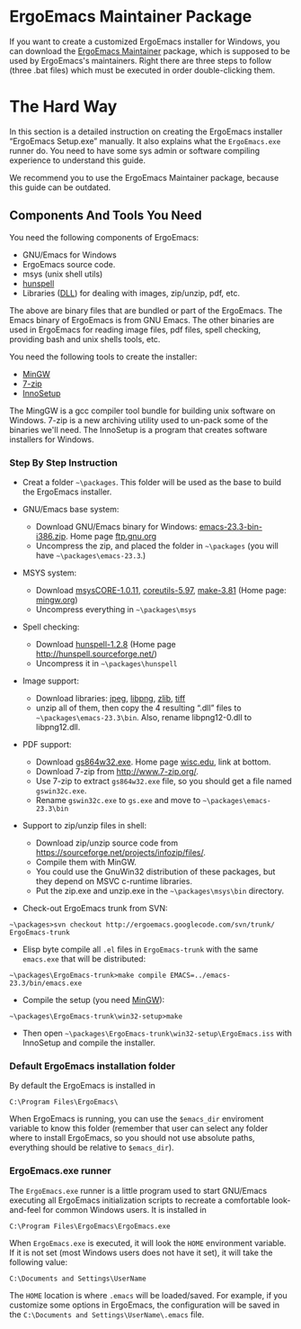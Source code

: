 # ErgoEmacs Maintainer Package #

If you want to create a customized ErgoEmacs installer for Windows, you can download the [ErgoEmacs Maintainer](http://ergoemacs.googlecode.com/files/ErgoEmacs-Maintainer-Emacs-23-3.7z) package, which is supposed to be used by ErgoEmacs's maintainers. Right there are three steps to follow (three .bat files) which must be executed in order double-clicking them.

# The Hard Way #

In this section is a detailed instruction on creating the ErgoEmacs installer “ErgoEmacs Setup.exe” manually. It also explains what the `ErgoEmacs.exe` runner do. You need to have some sys admin or software compiling experience to understand this guide.

We recommend you to use the ErgoEmacs Maintainer package, because this guide can be outdated.

## Components And Tools You Need ##

You need the following components of ErgoEmacs:

  * GNU/Emacs for Windows
  * ErgoEmacs source code.
  * msys (unix shell utils)
  * [hunspell](http://en.wikipedia.org/wiki/Hunspell)
  * Libraries ([DLL](http://en.wikipedia.org/wiki/Dynamic-link_library)) for dealing with images, zip/unzip, pdf, etc.

The above are binary files that are bundled or part of the ErgoEmacs. The Emacs binary of ErgoEmacs is from GNU Emacs. The other binaries are used in ErgoEmacs for reading image files, pdf files, spell checking, providing bash and unix shells tools, etc.

You need the following tools to create the installer:

  * [MinGW](http://en.wikipedia.org/wiki/Mingw)
  * [7-zip](http://en.wikipedia.org/wiki/7-zip)
  * [InnoSetup](http://en.wikipedia.org/wiki/Inno_Setup)

The MingGW is a gcc compiler tool bundle for building unix software on Windows. 7-zip is a new archiving utility used to un-pack some of the binaries we'll need. The InnoSetup is a program that creates software installers for Windows.

### Step By Step Instruction ###

  * Creat a folder `~\packages`. This folder will be used as the base to build the ErgoEmacs installer.

  * GNU/Emacs base system:
    * Download GNU/Emacs binary for Windows: [emacs-23.3-bin-i386.zip](http://ftp.gnu.org/pub/gnu/emacs/windows/emacs-23.3-bin-i386.zip). Home page [ftp.gnu.org](http://ftp.gnu.org/pub/gnu/emacs/windows/)
    * Uncompress the zip, and placed the folder in `~\packages` (you will have `~\packages\emacs-23.3`.)
  * MSYS system:
    * Download [msysCORE-1.0.11](https://sourceforge.net/projects/mingw/files/MSYS%20Base%20System/Current%20Release_%20MSYS-1.0.11/msysCORE-1.0.11-bin.tar.gz/download), [coreutils-5.97](https://sourceforge.net/projects/mingw/files/MSYS%20Base%20System/Current%20Release_%20MSYS-1.0.11/coreutils-5.97-MSYS-1.0.11-snapshot.tar.bz2/download), [make-3.81](https://sourceforge.net/projects/mingw/files/MSYS%20Base%20System/Current%20Release_%20MSYS-1.0.11/make-3.81-MSYS-1.0.11-2.tar.bz2/download) (Home page: [mingw.org](http://www.mingw.org/))
    * Uncompress everything in `~\packages\msys`
  * Spell checking:
    * Download [hunspell-1.2.8](https://sourceforge.net/projects/hunspell/files/Hunspell/1.2.8/hunspell-1.2.8-win32.zip/download) (Home page http://hunspell.sourceforge.net/)
    * Uncompress it in `~\packages\hunspell`
  * Image support:
    * Download libraries: [jpeg](http://ftp.gnome.org/pub/GNOME/binaries/win32/dependencies/jpeg-6b-4.zip), [libpng](http://ftp.gnome.org/pub/GNOME/binaries/win32/dependencies/libpng_1.2.39-1_win32.zip), [zlib](http://ftp.gnome.org/pub/GNOME/binaries/win32/dependencies/zlib-1.2.3.zip), [tiff](http://ftp.gnome.org/pub/GNOME/binaries/win32/dependencies/libtiff-3.8.2.zip)
    * unzip all of them, then copy the 4 resulting “.dll” files to `~\packages\emacs-23.3\bin`. Also, rename libpng12-0.dll to libpng12.dll.
  * PDF support:
    * Download [gs864w32.exe](http://mirror.cs.wisc.edu/pub/mirrors/ghost/GPL/gs864/gs864w32.exe). Home page [wisc.edu](http://pages.cs.wisc.edu/~ghost/doc/GPL/gpl864.htm), link at bottom.
    * Download 7-zip from http://www.7-zip.org/.
    * Use 7-zip to extract `gs864w32.exe` file, so you should get a file named `gswin32c.exe`.
    * Rename `gswin32c.exe` to `gs.exe` and move to `~\packages\emacs-23.3\bin`
  * Support to zip/unzip files in shell:
    * Download zip/unzip source code from https://sourceforge.net/projects/infozip/files/.
    * Compile them with MinGW.
    * You could use the GnuWin32 distribution of these packages, but they depend on MSVC c-runtime libraries.
    * Put the zip.exe and unzip.exe in the `~\packages\msys\bin` directory.
  * Check-out ErgoEmacs trunk from SVN:
```
~\packages>svn checkout http://ergoemacs.googlecode.com/svn/trunk/ ErgoEmacs-trunk
```
  * Elisp byte compile all `.el` files in `ErgoEmacs-trunk` with the same `emacs.exe` that will be distributed:
```
~\packages\ErgoEmacs-trunk>make compile EMACS=../emacs-23.3/bin/emacs.exe
```
  * Compile the setup (you need [MinGW](http://www.mingw.org/)):
```
~\packages\ErgoEmacs-trunk\win32-setup>make
```
  * Then open `~\packages\ErgoEmacs-trunk\win32-setup\ErgoEmacs.iss` with InnoSetup and compile the installer.

### Default ErgoEmacs installation folder ###

By default the ErgoEmacs is installed in
```
C:\Program Files\ErgoEmacs\
```
When ErgoEmacs is running, you can use the `$emacs_dir` enviroment variable to know this folder (remember that user can select any folder where to install ErgoEmacs, so you should not use absolute paths, everything should be relative to `$emacs_dir`).


### ErgoEmacs.exe runner ###

The `ErgoEmacs.exe` runner is a little program used to start GNU/Emacs executing all ErgoEmacs initialization scripts to recreate a comfortable look-and-feel for common Windows users. It is installed in
```
C:\Program Files\ErgoEmacs\ErgoEmacs.exe
```
When `ErgoEmacs.exe` is executed, it will look the `HOME` environment variable. If it is not set (most Windows users does not have it set), it will take the following value:
```
C:\Documents and Settings\UserName
```
The `HOME` location is where `.emacs` will be loaded/saved. For example, if you customize some options in ErgoEmacs, the configuration will be saved in the `C:\Documents and Settings\UserName\.emacs` file.